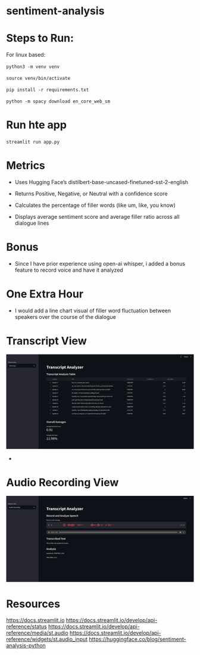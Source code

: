# sentiment-analysis

# Steps to Run:

For linux based:

`python3 -m venv venv `

`source venv/bin/activate`

`pip install -r requirements.txt`

`python -m spacy download en_core_web_sm`

# Run hte app

`streamlit run app.py`

# Metrics

- Uses Hugging Face’s distilbert-base-uncased-finetuned-sst-2-english

- Returns Positive, Negative, or Neutral with a confidence score

- Calculates the percentage of filler words (like um, like, you know)

- Displays average sentiment score and average filler ratio across all dialogue lines

# Bonus

- Since I have prior experience using open-ai whisper, i added a bonus feature to record voice
  and have it analyzed

# One Extra Hour

- I would add a line chart visual of filler word fluctuation between speakers over the course of the dialogue

# Transcript View

![Transcript Analysis](photos/dashboard-transcript.png)

-

# Audio Recording View

![Audio Analysis](photos/Screenshot%20audio.png)

# Resources

https://docs.streamlit.io
https://docs.streamlit.io/develop/api-reference/status
https://docs.streamlit.io/develop/api-reference/media/st.audio
https://docs.streamlit.io/develop/api-reference/widgets/st.audio_input
https://huggingface.co/blog/sentiment-analysis-python
